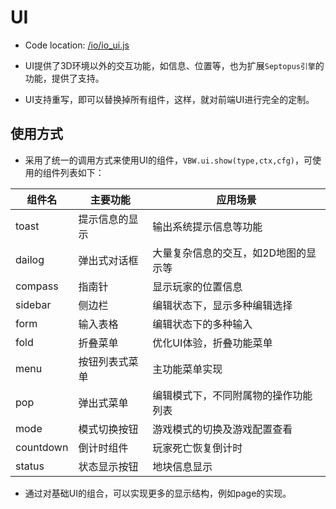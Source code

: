 # UI

* Code location: [/io/io_ui.js](https://github.com/septopus-rex/world/blob/main/engine/src/septopus/io/io_ui.js)
  
* UI提供了3D环境以外的交互功能，如信息、位置等，也为扩展`Septopus引擎`的功能，提供了支持。
  
* UI支持重写，即可以替换掉所有组件，这样，就对前端UI进行完全的定制。

## 使用方式

* 采用了统一的调用方式来使用UI的组件，`VBW.ui.show(type,ctx,cfg)`，可使用的组件列表如下：

|组件名|主要功能|应用场景|
|---|---|---|
|toast| 提示信息的显示 | 输出系统提示信息等功能 |
|dailog| 弹出式对话框 | 大量复杂信息的交互，如2D地图的显示等 |
|compass| 指南针 | 显示玩家的位置信息 |
|sidebar| 侧边栏 | 编辑状态下，显示多种编辑选择 |
|form| 输入表格 | 编辑状态下的多种输入 |
|fold| 折叠菜单 | 优化UI体验，折叠功能菜单 |
|menu| 按钮列表式菜单 | 主功能菜单实现 |
|pop| 弹出式菜单 | 编辑模式下，不同附属物的操作功能列表 |
|mode| 模式切换按钮 | 游戏模式的切换及游戏配置查看 |
|countdown| 倒计时组件 | 玩家死亡恢复倒计时 |
|status| 状态显示按钮 | 地块信息显示 |

* 通过对基础UI的组合，可以实现更多的显示结构，例如page的实现。